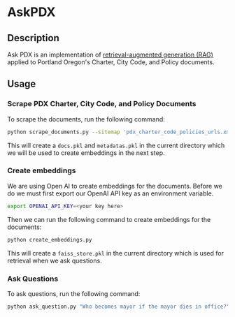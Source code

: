 # AskPDX 

## Description

Ask PDX is an implementation of [retrieval-augmented generation (RAG)](https://python.langchain.com/docs/use_cases/question_answering/) applied to Portland Oregon's Charter, City Code, and Policy documents. 

## Usage

### Scrape PDX Charter, City Code, and Policy Documents

To scrape the documents, run the following command:

```bash 
python scrape_documents.py --sitemap 'pdx_charter_code_policies_urls.xml'
```

This will create a `docs.pkl` and `metadatas.pkl` in the current directory which we will be used to create embeddings in the next step. 

### Create embeddings 

We are using Open AI to create embeddings for the documents. Before we do we must first export our OpenAI API key as an environment variable. 

```bash 
export OPENAI_API_KEY=<your key here>
```

Then we can run the following command to create embeddings for the documents:

```bash
python create_embeddings.py 
```

This will create a `faiss_store.pkl` in the current directory which is used for retrieval when we ask questions. 

### Ask Questions

To ask questions, run the following command:

```bash
python ask_question.py "Who becomes mayor if the mayor dies in office?"
```